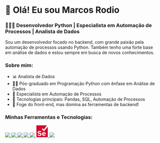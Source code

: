 # 👋 Olá! Eu sou **Marcos Rodio** 
### 👨🏻‍💻 Desenvolvedor Python | Especialista em Automação de Processos | Analista de Dados

Sou um desenvolvedor focado no backend, com grande paixão pela automação de processos usando Python. Também tenho uma forte base em análise de dados e estou sempre em busca de novos conhecimentos.

### Sobre mim:
- 📊 Analista de Dados
- 🧑‍🎓 Pós-graduado em Programação Python com ênfase em Análise de Dados
- 🤖 Especialista em Automação de Processos
- 🔧 Tecnologias principais: Pandas, SQL, Automação de Processos
- 🚫 Foge do front-end, mas domina as ferramentas de backend!

### Minhas Ferramentas e Tecnologias:
<div align="left"> 
  <a href="https://github.com/MarcosRodio">
    <img height="40em" src="https://cdn.jsdelivr.net/gh/devicons/devicon/icons/python/python-original-wordmark.svg" />
    <img height="40em" src="https://cdn.jsdelivr.net/gh/devicons/devicon/icons/pandas/pandas-original-wordmark.svg" />
    <img height="40em" src="https://cdn.jsdelivr.net/gh/devicons/devicon/icons/flask/flask-original.svg" />
    <img height="40em" src="https://cdn.jsdelivr.net/gh/devicons/devicon/icons/django/django-plain-wordmark.svg" />
    <img height="40em" src="https://cdn.jsdelivr.net/gh/devicons/devicon/icons/sqlite/sqlite-original-wordmark.svg" />
    <img height="40em" src= "https://github.com/devicons/devicon/blob/v2.15.1/icons/selenium/selenium-original.svg"/>
    <img height="40em" src="https://cdn.jsdelivr.net/gh/devicons/devicon/icons/mysql/mysql-original-wordmark.svg" />
    <img height="40em" src="https://github.com/devicons/devicon/blob/v2.15.1/icons/jira/jira-plain-wordmark.svg /> </a>
</div>
### Conecte-se comigo:
- 🌐 **Site**: [www.pythontech.com.br](http://www.pythontech.com.br)
- 📧 **Email**: [mrodio@pythontech.com.br](mailto:mrodio@pythontech.com.br)
- 💼 **LinkedIn**: [linkedin.com/in/marcosrodio](https://linkedin.com/in/marcosrodio)
- 🏢 **GitHub**: [github.com/MarcosRodio](https://github.com/MarcosRodio)


  
